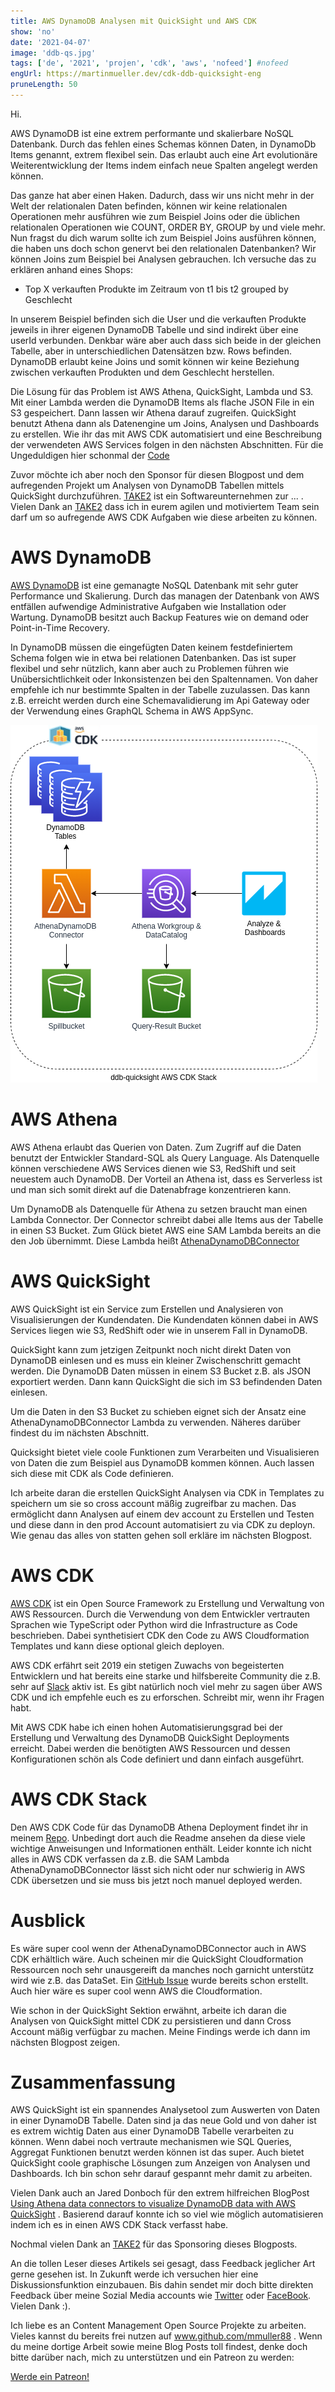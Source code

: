 ```yaml
---
title: AWS DynamoDB Analysen mit QuickSight und AWS CDK
show: 'no'
date: '2021-04-07'
image: 'ddb-qs.jpg'
tags: ['de', '2021', 'projen', 'cdk', 'aws', 'nofeed'] #nofeed
engUrl: https://martinmueller.dev/cdk-ddb-quicksight-eng
pruneLength: 50
---
```


Hi.

AWS DynamoDB ist eine extrem performante und skalierbare NoSQL Datenbank. Durch das fehlen eines Schemas können Daten, in DynamoDb Items genannt, extrem flexibel sein. Das erlaubt auch eine Art evolutionäre Weiterentwicklung der Items indem einfach neue Spalten angelegt werden können.

Das ganze hat aber einen Haken. Dadurch, dass wir uns nicht mehr in der Welt der relationalen Daten befinden, können wir keine relationalen Operationen mehr ausführen wie zum Beispiel Joins oder die üblichen relationalen Operationen wie COUNT, ORDER BY, GROUP by und viele mehr. Nun fragst du dich warum sollte ich zum Beispiel Joins ausführen können, die haben uns doch schon genervt bei den relationalen Datenbanken? Wir können Joins zum Beispiel bei Analysen gebrauchen. Ich versuche das zu erklären anhand eines Shops:

* Top X verkauften Produkte im Zeitraum von t1 bis t2 grouped by Geschlecht

In unserem Beispiel befinden sich die User und die verkauften Produkte jeweils in ihrer eigenen DynamoDB Tabelle und sind indirekt über eine userId verbunden. Denkbar wäre aber auch dass sich beide in der gleichen Tabelle, aber in unterschiedlichen Datensätzen bzw. Rows befinden. DynamoDB erlaubt keine Joins und somit können wir keine Beziehung zwischen verkauften Produkten und dem Geschlecht herstellen.

Die Lösung für das Problem ist AWS Athena, QuickSight, Lambda und S3. Mit einer Lambda werden die DynamoDB Items als flache JSON File in ein S3 gespeichert. Dann lassen wir Athena darauf zugreifen. QuickSight benutzt Athena dann als Datenengine um Joins, Analysen und Dashboards zu erstellen. Wie ihr das mit AWS CDK automatisiert und eine Beschreibung der verwendeten AWS Services folgen in den nächsten Abschnitten. Für die Ungeduldigen hier schonmal der [Code](https://github.com/mmuller88/ddb-quicksight)

Zuvor möchte ich aber noch den Sponsor für diesen Blogpost und dem aufregenden Projekt um Analysen von DynamoDB Tabellen mittels QuickSight durchzuführen. [TAKE2](https://www.take2.co/) ist ein Softwareunternehmen zur ... . Vielen Dank an [TAKE2](https://www.take2.co/) dass ich in eurem agilen und motiviertem Team sein darf um so aufregende AWS CDK Aufgaben wie diese arbeiten zu können.

# AWS DynamoDB
[AWS DynamoDB](https://docs.aws.amazon.com/amazondynamodb/latest/developerguide/Introduction.html) ist eine gemanagte NoSQL Datenbank mit sehr guter Performance und Skalierung. Durch das managen der Datenbank von AWS entfällen aufwendige Administrative Aufgaben wie Installation oder Wartung. DynamoDB besitzt auch Backup Features wie on demand oder Point-in-Time Recovery.

In DynamoDB müssen die eingefügten Daten keinem festdefiniertem Schema folgen wie in etwa bei relationen Datenbanken. Das ist super flexibel und sehr nützlich, kann aber auch zu Problemen führen wie Unübersichtlichkeit oder Inkonsistenzen bei den Spaltennamen. Von daher empfehle ich nur bestimmte Spalten in der Tabelle zuzulassen. Das kann z.B. erreicht werden durch eine Schemavalidierung im Api Gateway oder der Verwendung eines GraphQL Schema in AWS AppSync.

![pic](https://github.com/mmuller88/ddb-quicksight/blob/1d2dfa8ba6b6127a8d6e6f77f00f329ad0d5da2b/misc/ddb-quicksight.png)

# AWS Athena
AWS Athena erlaubt das Querien von Daten. Zum Zugriff auf die Daten benutzt der Entwickler Standard-SQL als Query Language. Als Datenquelle können verschiedene AWS Services dienen wie S3, RedShift und seit neuestem auch DynamoDB. Der Vorteil an Athena ist, dass es Serverless ist und man sich somit direkt auf die Datenabfrage konzentrieren kann.

Um DynamoDB als Datenquelle für Athena zu setzen braucht man einen Lambda Connector. Der Connector schreibt dabei alle Items aus der Tabelle in einen S3 Bucket. Zum Glück bietet AWS eine SAM Lambda bereits an die den Job übernimmt. Diese Lambda heißt [AthenaDynamoDBConnector](https://github.com/awslabs/aws-athena-query-federation/blob/master/athena-dynamodb)

# AWS QuickSight
AWS QuickSight ist ein Service zum Erstellen und Analysieren von Visualisierungen der Kundendaten. Die Kundendaten können dabei in AWS Services liegen wie S3, RedShift oder wie in unserem Fall in DynamoDB.

QuickSight kann zum jetzigen Zeitpunkt noch nicht direkt Daten von DynamoDB einlesen und es muss ein kleiner Zwischenschritt gemacht werden. Die DynamoDB Daten müssen in einem S3 Bucket z.B. als JSON exportiert werden. Dann kann QuickSight die sich im S3 befindenden Daten einlesen.

Um die Daten in den S3 Bucket zu schieben eignet sich der Ansatz eine AthenaDynamoDBConnector Lambda zu verwenden. Näheres darüber findest du im nächsten Abschnitt.

Quicksight bietet viele coole Funktionen zum Verarbeiten und Visualisieren von Daten die zum Beispiel aus DynamoDB kommen können. Auch lassen sich diese mit CDK als Code definieren.

Ich arbeite daran die erstellen QuickSight Analysen via CDK in Templates zu speichern um sie so cross account mäßig zugreifbar zu machen. Das ermöglicht dann Analysen auf einem dev account zu Erstellen und Testen und diese dann in den prod Account automatisiert zu via CDK zu deployn. Wie genau das alles von statten gehen soll erkläre im nächsten Blogpost.

# AWS CDK
[AWS CDK](https://github.com/aws/aws-cdk) ist ein Open Source Framework zu Erstellung und Verwaltung von AWS Ressourcen. Durch die Verwendung von dem Entwickler vertrauten Sprachen wie TypeScript oder Python wird die Infrastructure as Code beschrieben. Dabei synthetisiert CDK den Code zu AWS Cloudformation Templates und kann diese optional gleich deployen.

AWS CDK erfährt seit 2019 ein stetigen Zuwachs von begeisterten Entwicklern und hat bereits eine starke und hilfsbereite Community die z.B. sehr auf [Slack](https://cdk-dev.slack.com) aktiv ist. Es gibt natürlich noch viel mehr zu sagen über AWS CDK und ich empfehle euch es zu erforschen. Schreibt mir, wenn ihr Fragen habt.

Mit AWS CDK habe ich einen hohen Automatisierungsgrad bei der Erstellung und Verwaltung des DynamoDB QuickSight Deployments erreicht. Dabei werden die benötigten AWS Ressourcen und dessen Konfigurationen schön als Code definiert und dann einfach ausgeführt.

# AWS CDK Stack
Den AWS CDK Code für das DynamoDB Athena Deployment findet ihr in meinem [Repo](https://github.com/mmuller88/ddb-quicksight/blob/main/src/ddb-athena-stack.ts). Unbedingt dort auch die Readme ansehen da diese viele wichtige Anweisungen und Informationen enthält. Leider konnte ich nicht alles in AWS CDK verfassen da z.B. die SAM Lambda AthenaDynamoDBConnector lässt sich nicht oder nur schwierig in AWS CDK übersetzen und sie muss bis jetzt noch manuel deployed werden.

# Ausblick
Es wäre super cool wenn der AthenaDynamoDBConnector auch in AWS CDK erhältlich wäre. Auch scheinen mir die QuickSight Cloudformation Ressourcen noch sehr unausgereift da manches noch garnicht unterstütz wird wie z.B. das DataSet. Ein [GitHub Issue](https://github.com/aws-cloudformation/aws-cloudformation-coverage-roadmap/issues/274) wurde bereits schon erstellt. Auch hier wäre es super cool wenn AWS die Cloudformation.

Wie schon in der QuickSight Sektion erwähnt, arbeite ich daran die Analysen von QuickSight mittel CDK zu persistieren und dann Cross Account mäßig verfügbar zu machen. Meine Findings werde ich dann im nächsten Blogpost zeigen.

# Zusammenfassung
AWS QuickSight ist ein spannendes Analysetool zum Auswerten von Daten in einer DynamoDB Tabelle. Daten sind ja das neue Gold und von daher ist es extrem wichtig Daten aus einer DynamoDB Tabelle verarbeiten zu können. Wenn dabei noch vertraute mechanismen wie SQL Queries, Aggregat Funktionen benutzt werden können ist das super. Auch bietet QuickSight coole graphische Lösungen zum Anzeigen von Analysen und Dashboards. Ich bin schon sehr darauf gespannt mehr damit zu arbeiten.

Vielen Dank auch an Jared Donboch für den extrem hilfreichen BlogPost [Using Athena data connectors to visualize DynamoDB data with AWS QuickSight](https://dev.to/jdonboch/finally-dynamodb-support-in-aws-quicksight-sort-of-2lbl) . Basierend darauf konnte ich so viel wie möglich automatisieren indem ich es in einen AWS CDK Stack verfasst habe.

Nochmal vielen Dank an [TAKE2](https://www.take2.co/) für das Sponsoring dieses Blogposts.

An die tollen Leser dieses Artikels sei gesagt, dass Feedback jeglicher Art gerne gesehen ist. In Zukunft werde ich versuchen hier eine Diskussionsfunktion einzubauen. Bis dahin sendet mir doch bitte direkten Feedback über meine Sozial Media accounts wie [Twitter](https://twitter.com/MartinMueller_) oder [FaceBook](https://www.facebook.com/martin.muller.10485). Vielen Dank :).

Ich liebe es an Content Management Open Source Projekte zu arbeiten. Vieles kannst du bereits frei nutzen auf www.github.com/mmuller88 . Wenn du meine dortige Arbeit sowie meine Blog Posts toll findest, denke doch bitte darüber nach, mich zu unterstützen und ein Patreon zu werden:

<a href="https://www.patreon.com/bePatron?u=29010217" data-patreon-widget-type="become-patron-button">Werde ein Patreon!</a><script async src="https://c6.patreon.com/becomePatronButton.bundle.js"></script>